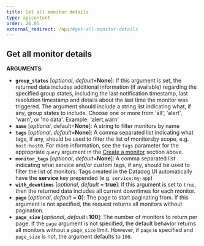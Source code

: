 ```yaml
---
title: Get all monitor details
type: apicontent
order: 26.05
external_redirect: /api/#get-all-monitor-details
---
```


## Get all monitor details

**ARGUMENTS**:

* **`group_states`** [*optional*, *default*=**None**]:
    If this argument is set, the returned data includes additional information (if available) regarding the specified group states, including the last notification timestamp, last resolution timestamp and details about the last time the monitor was triggered. The argument should include a string list indicating what, if any, group states to include. Choose one or more from 'all', 'alert', 'warn', or 'no data'. Example: 'alert,warn'
* **`name`** [*optional*, default=**None**]:
    A string to filter monitors by name
* **`tags`** [*optional*, *default*=**None**]:
    A comma separated list indicating what tags, if any, should be used to filter the list of monitorsby scope, e.g. `host:host0`. For more information, see the `tags` parameter for the appropriate `query` argument in the [Create a monitor](#monitor-create) section above.
* **`monitor_tags`** [*optional*, *default*=**None**]:
    A comma separated list indicating what service and/or custom tags, if any, should be used to filter the list of monitors. Tags created in the Datadog UI automatically have the **service** key prepended (e.g. `service:my-app`)
* **`with_downtimes`** [*optional*, *default* = **true**]:
    If this argument is set to `true`, then the returned data includes all current downtimes for each monitor.
* **`page`** [*optional*, *default* = **0**]:
    The page to start paginating from. If this argument is not specified, the request returns all monitors without pagination.
* **`page_size`** [*optional*, *default*=**100**]:
    The number of monitors to return per page. If the `page` argument is not specified, the default behavior returns all monitors without a `page_size` limit. However, if `page` is specified and `page_size` is not, the argument defaults to `100`.
